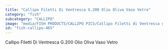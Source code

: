 ```yaml
---
title: "Callipo Filetti Di Ventresca G.200 Olio Oliva Vaso Vetro"
category: "fish"
subcategory: "CALLIPO"
image: "media/FISH PRODUCTS/CALLIPO PICS/Callipo Filetti di Ventresca g.200 olio oliva vaso vetro.jpg"
id: "fish-callipo-465"
---
```


Callipo Filetti Di Ventresca G.200 Olio Oliva Vaso Vetro
